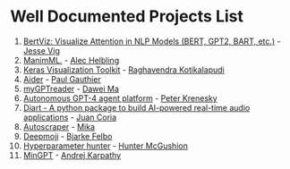 # Well Documented Projects List
1. [BertViz: Visualize Attention in NLP Models (BERT, GPT2, BART, etc.)](https://github.com/jessevig/bertviz) - [Jesse Vig](https://github.com/jessevig)
2. [ManimML.](https://github.com/helblazer811/ManimML) - [
Alec Helbling](https://github.com/helblazer811)
3. [Keras Visualization Toolkit](https://github.com/raghakot/keras-vis) - [
Raghavendra Kotikalapudi](https://github.com/raghakot)
4. [Aider](https://github.com/paul-gauthier/aider) - [Paul Gauthier](https://github.com/paul-gauthier)
5. [myGPTreader](https://github.com/madawei2699/myGPTReader) - [Dawei Ma](https://github.com/madawei2699)
6. [Autonomous GPT-4 agent platform](https://github.com/kreneskyp/ix) - [Peter Krenesky](https://github.com/kreneskyp)
7. [Diart - A python package to build AI-powered real-time audio applications](https://github.com/juanmc2005/diart) - [Juan Coria](https://github.com/juanmc2005)
8. [Autoscraper](https://github.com/alirezamika/autoscraper) - [Mika](https://github.com/alirezamika)
9. [Deepmoji](https://github.com/bfelbo/DeepMoji) - [Bjarke Felbo](https://github.com/bfelbo)
10. [Hyperparameter hunter](https://github.com/HunterMcGushion/hyperparameter_hunter) - [Hunter McGushion](https://github.com/HunterMcGushion)
11. [MinGPT](https://github.com/karpathy/minGPT) - [Andrej Karpathy](https://github.com/karpathy)

